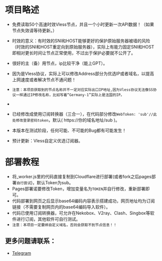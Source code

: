 #  项目略述
* 免费读取50个高速时效Vless节点，并且一个小时更新一次API数据！（如果节点失效请等待更新。）
* 时效的意义：有时效的SNI和HOST能够更好的保护原始服务器被墙的风险（时效的SNI和HOST重定向到原始服务器），实际上有能力固定SNI和HOST即相对更长时间让节点正常使用，不过出于保护必要就不公开了。
* 很好的主（备）用节点，ip比较干净（能上GPT）。
* 因为是Vless协议，实际上可以修改Address部分为优选IP或者域名，以提高上网速度或者解决节点不通问题！
* `注意：本项目获取到的节点名称并不一定对应实际出口IP地址,因为Vless协议无法像SS协议一样通过IP修改名称，比如写着“Germany-1”实际上是法国的IP。`
* 
* 已经修改成使用订阅转换器（三合一），在代码部分修改`WebToken: 'sub'//此处修改登录密码token`，默认( https://你的域名地址/sub )。

* 本版本在测试阶段，任何可能、不可能的Bug都有可能发生！

* 预计更新：Vless自定义优选订阅器。

#  部署教程
* 将_worker.js里的代码直接复制到Cloudflare进行部署(或者fork之后pages部署`自行尝试`)，默认Token为sub。
* Pages部署诺要修改Token，增加变量名为`TOKEN`并自行修改，重新部署即可。
* 代码部署到网页之后显示base64编码内容表示搭建成功，网页地址均为订阅链接（不需要复制网页内的base64编码导入软件）。
* 代码已使用订阅转换器，可允许在Nekobox、V2ray、Clash、Singbox等软件进行订阅，其他软件可自行测试。
* `注意：本项目一定要绑自定义域名，否则会获取不到节点信息！！`

##  更多问题请联系：
* [Telegram](https://t.me/Enkelte_bot)
